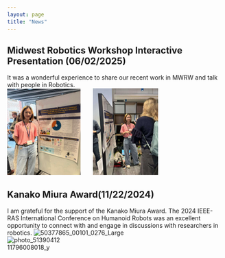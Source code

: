 ```yaml
---
layout: page
title: "News"
---
```

## Midwest Robotics Workshop Interactive Presentation (06/02/2025)
It was a wonderful experience to share our recent work in MWRW and talk with people in Robotics.<br>
<img src="picture/mwrw1.jpg" style="width: 34%; display: inline-block; margin-right: 5%;">
<img src="picture/mwrw.jpg" style="width: 30%; ;display: inline-block; margin-right: 5%;">



## Kanako Miura Award(11/22/2024)
I am grateful for the support of the Kanako Miura Award. The 2024 IEEE-RAS International Conference on Humanoid Robots was an excellent opportunity to connect with and engage in discussions with researchers in robotics.
<img src="https://github.com/user-attachments/assets/314bf36e-7b07-43b6-ba28-d9c6fa0dbe3a" alt="50377865_00101_0276_Large" style="width: 60%; display: inline-block; margin-right: 5%;">
<img src="https://github.com/user-attachments/assets/df777abe-3f77-49b3-8dba-1db287451f73" alt="photo_5139041211796008018_y" style="width: 25%; display: inline-block;">



